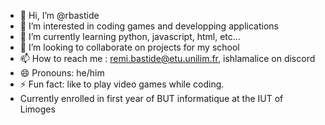 - 👋 Hi, I’m @rbastide
- 👀 I’m interested in coding games and developping applications
- 🌱 I’m currently learning python, javascript, html, etc...
- 💞️ I’m looking to collaborate on projects for my school
- 📫 How to reach me : remi.bastide@etu.unilim.fr, ishlamalice on discord
- 😄 Pronouns: he/him
- ⚡ Fun fact: like to play video games while coding.
- Currently enrolled in first year of BUT informatique at the IUT of Limoges

<!---
rbastide/rbastide is a ✨ special ✨ repository because its `README.md` (this file) appears on your GitHub profile.
You can click the Preview link to take a look at your changes.
--->

